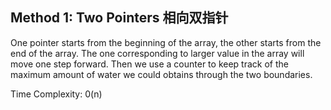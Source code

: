 ## Method 1: Two Pointers 相向双指针

One pointer starts from the beginning of the array, the other starts from the end of the array. The one corresponding to larger value in the array will move one step forward. Then we use a counter to keep track of the maximum amount of water we could obtains through the two boundaries.

Time Complexity: 0(n)